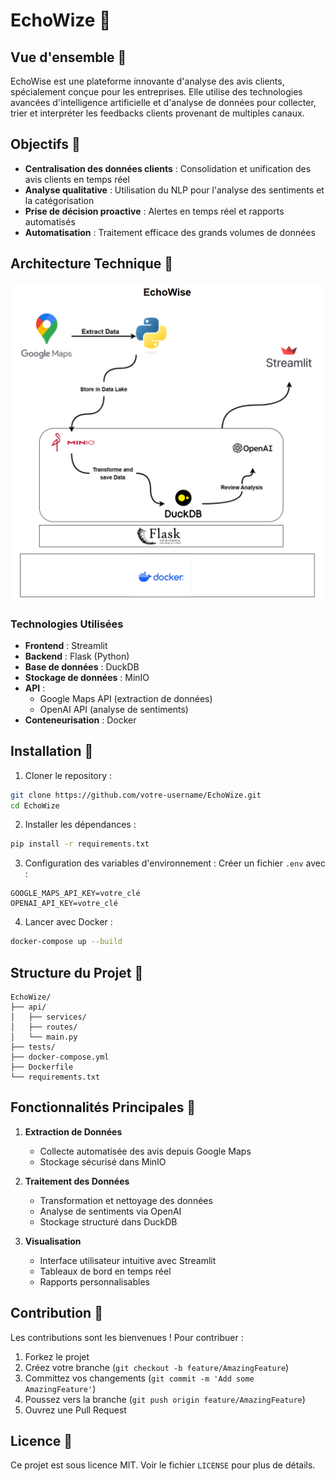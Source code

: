 # EchoWize 🎯

## Vue d'ensemble 💫

EchoWise est une plateforme innovante d'analyse des avis clients, spécialement conçue pour les entreprises. Elle utilise des technologies avancées d'intelligence artificielle et d'analyse de données pour collecter, trier et interpréter les feedbacks clients provenant de multiples canaux.

## Objectifs 🎯

- **Centralisation des données clients** : Consolidation et unification des avis clients en temps réel
- **Analyse qualitative** : Utilisation du NLP pour l'analyse des sentiments et la catégorisation
- **Prise de décision proactive** : Alertes en temps réel et rapports automatisés
- **Automatisation** : Traitement efficace des grands volumes de données

## Architecture Technique 🔧
![archi_echowise](ARCHI_EchoWize.png)

### Technologies Utilisées


- **Frontend** : Streamlit
- **Backend** : Flask (Python)
- **Base de données** : DuckDB
- **Stockage de données** : MinIO
- **API** : 
  - Google Maps API (extraction de données)
  - OpenAI API (analyse de sentiments)
- **Conteneurisation** : Docker

## Installation 🚀

1. Cloner le repository :
```bash
git clone https://github.com/votre-username/EchoWize.git
cd EchoWize
```

2. Installer les dépendances :
```bash
pip install -r requirements.txt
```

3. Configuration des variables d'environnement :
Créer un fichier `.env` avec :
```
GOOGLE_MAPS_API_KEY=votre_clé
OPENAI_API_KEY=votre_clé
```

4. Lancer avec Docker :
```bash
docker-compose up --build
```

## Structure du Projet 📁

```
EchoWize/
├── api/
│   ├── services/
│   ├── routes/
│   └── main.py
├── tests/
├── docker-compose.yml
├── Dockerfile
└── requirements.txt
```

## Fonctionnalités Principales 🌟

1. **Extraction de Données**
   - Collecte automatisée des avis depuis Google Maps
   - Stockage sécurisé dans MinIO

2. **Traitement des Données**
   - Transformation et nettoyage des données
   - Analyse de sentiments via OpenAI
   - Stockage structuré dans DuckDB

3. **Visualisation**
   - Interface utilisateur intuitive avec Streamlit
   - Tableaux de bord en temps réel
   - Rapports personnalisables

## Contribution 🤝

Les contributions sont les bienvenues ! Pour contribuer :

1. Forkez le projet
2. Créez votre branche (`git checkout -b feature/AmazingFeature`)
3. Committez vos changements (`git commit -m 'Add some AmazingFeature'`)
4. Poussez vers la branche (`git push origin feature/AmazingFeature`)
5. Ouvrez une Pull Request

## Licence 📝

Ce projet est sous licence MIT. Voir le fichier `LICENSE` pour plus de détails.